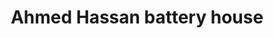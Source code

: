 ---
title: "Ahmed Hassan battery house"
url: /karachi/ahmed-hassan-battery-house/
shop: wholesale
---